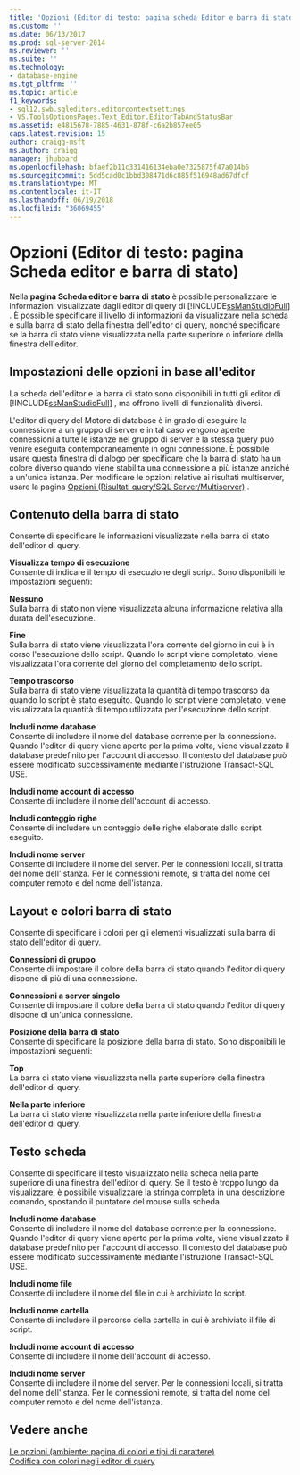 ```yaml
---
title: 'Opzioni (Editor di testo: pagina scheda Editor e barra di stato) | Documenti Microsoft'
ms.custom: ''
ms.date: 06/13/2017
ms.prod: sql-server-2014
ms.reviewer: ''
ms.suite: ''
ms.technology:
- database-engine
ms.tgt_pltfrm: ''
ms.topic: article
f1_keywords:
- sql12.swb.sqleditors.editorcontextsettings
- VS.ToolsOptionsPages.Text_Editor.EditorTabAndStatusBar
ms.assetid: e4815678-7885-4631-878f-c6a2b857ee05
caps.latest.revision: 15
author: craigg-msft
ms.author: craigg
manager: jhubbard
ms.openlocfilehash: bfaef2b11c331416134eba0e7325875f47a014b6
ms.sourcegitcommit: 5dd5cad0c1bbd308471d6c885f516948ad67dfcf
ms.translationtype: MT
ms.contentlocale: it-IT
ms.lasthandoff: 06/19/2018
ms.locfileid: "36069455"
---
```

# <a name="options-text-editor-editor-tab-and-status-bar-page"></a>Opzioni (Editor di testo: pagina Scheda editor e barra di stato)
  Nella **pagina Scheda editor e barra di stato** è possibile personalizzare le informazioni visualizzate dagli editor di query di [!INCLUDE[ssManStudioFull](../includes/ssmanstudiofull-md.md)] . È possibile specificare il livello di informazioni da visualizzare nella scheda e sulla barra di stato della finestra dell'editor di query, nonché specificare se la barra di stato viene visualizzata nella parte superiore o inferiore della finestra dell'editor.  
  
## <a name="option-settings-by-editor"></a>Impostazioni delle opzioni in base all'editor  
 La scheda dell'editor e la barra di stato sono disponibili in tutti gli editor di [!INCLUDE[ssManStudioFull](../includes/ssmanstudiofull-md.md)] , ma offrono livelli di funzionalità diversi.  
  
 L'editor di query del Motore di database è in grado di eseguire la connessione a un gruppo di server e in tal caso vengono aperte connessioni a tutte le istanze nel gruppo di server e la stessa query può venire eseguita contemporaneamente in ogni connessione. È possibile usare questa finestra di dialogo per specificare che la barra di stato ha un colore diverso quando viene stabilita una connessione a più istanze anziché a un'unica istanza. Per modificare le opzioni relative ai risultati multiserver, usare la pagina [Opzioni (Risultati query/SQL Server/Multiserver)](../../2014/database-engine/options-query-results-sql-server-multi-server.md) .  
  
## <a name="status-bar-content"></a>Contenuto della barra di stato  
 Consente di specificare le informazioni visualizzate nella barra di stato dell'editor di query.  
  
 **Visualizza tempo di esecuzione**  
 Consente di indicare il tempo di esecuzione degli script. Sono disponibili le impostazioni seguenti:  
  
 **Nessuno**  
 Sulla barra di stato non viene visualizzata alcuna informazione relativa alla durata dell'esecuzione.  
  
 **Fine**  
 Sulla barra di stato viene visualizzata l'ora corrente del giorno in cui è in corso l'esecuzione dello script. Quando lo script viene completato, viene visualizzata l'ora corrente del giorno del completamento dello script.  
  
 **Tempo trascorso**  
 Sulla barra di stato viene visualizzata la quantità di tempo trascorso da quando lo script è stato eseguito. Quando lo script viene completato, viene visualizzata la quantità di tempo utilizzata per l'esecuzione dello script.  
  
 **Includi nome database**  
 Consente di includere il nome del database corrente per la connessione. Quando l'editor di query viene aperto per la prima volta, viene visualizzato il database predefinito per l'account di accesso. Il contesto del database può essere modificato successivamente mediante l'istruzione Transact-SQL USE.  
  
 **Includi nome account di accesso**  
 Consente di includere il nome dell'account di accesso.  
  
 **Includi conteggio righe**  
 Consente di includere un conteggio delle righe elaborate dallo script eseguito.  
  
 **Includi nome server**  
 Consente di includere il nome del server. Per le connessioni locali, si tratta del nome dell'istanza. Per le connessioni remote, si tratta del nome del computer remoto e del nome dell'istanza.  
  
## <a name="status-bar-layout-and-colors"></a>Layout e colori barra di stato  
 Consente di specificare i colori per gli elementi visualizzati sulla barra di stato dell'editor di query.  
  
 **Connessioni di gruppo**  
 Consente di impostare il colore della barra di stato quando l'editor di query dispone di più di una connessione.  
  
 **Connessioni a server singolo**  
 Consente di impostare il colore della barra di stato quando l'editor di query dispone di un'unica connessione.  
  
 **Posizione della barra di stato**  
 Consente di specificare la posizione della barra di stato. Sono disponibili le impostazioni seguenti:  
  
 **Top**  
 La barra di stato viene visualizzata nella parte superiore della finestra dell'editor di query.  
  
 **Nella parte inferiore**  
 La barra di stato viene visualizzata nella parte inferiore della finestra dell'editor di query.  
  
## <a name="tab-text"></a>Testo scheda  
 Consente di specificare il testo visualizzato nella scheda nella parte superiore di una finestra dell'editor di query. Se il testo è troppo lungo da visualizzare, è possibile visualizzare la stringa completa in una descrizione comando, spostando il puntatore del mouse sulla scheda.  
  
 **Includi nome database**  
 Consente di includere il nome del database corrente per la connessione. Quando l'editor di query viene aperto per la prima volta, viene visualizzato il database predefinito per l'account di accesso. Il contesto del database può essere modificato successivamente mediante l'istruzione Transact-SQL USE.  
  
 **Includi nome file**  
 Consente di includere il nome del file in cui è archiviato lo script.  
  
 **Includi nome cartella**  
 Consente di includere il percorso della cartella in cui è archiviato il file di script.  
  
 **Includi nome account di accesso**  
 Consente di includere il nome dell'account di accesso.  
  
 **Includi nome server**  
 Consente di includere il nome del server. Per le connessioni locali, si tratta del nome dell'istanza. Per le connessioni remote, si tratta del nome del computer remoto e del nome dell'istanza.  
  
## <a name="see-also"></a>Vedere anche  
 [Le opzioni &#40;ambiente: pagina di colori e tipi di carattere&#41;](../ssms/menu-help/options-environment-fonts-and-colors-page.md)   
 [Codifica con colori negli editor di query](../relational-databases/scripting/color-coding-in-query-editors.md)  
  
  
